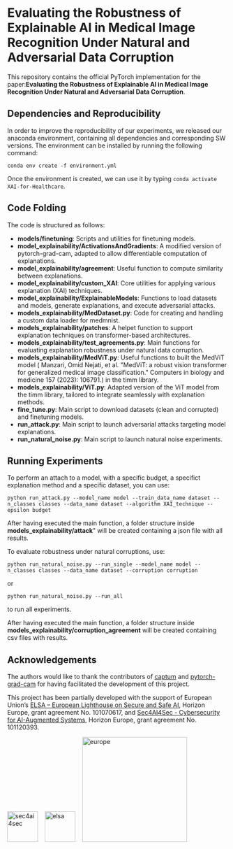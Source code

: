 # Evaluating the Robustness of Explainable AI in Medical Image Recognition Under Natural and Adversarial Data Corruption

This repository contains the official PyTorch implementation for the paper:**Evaluating the Robustness of Explainable AI in Medical Image Recognition Under Natural and Adversarial Data Corruption**. 


## Dependencies and Reproducibility

In order to improve the reproducibility of our experiments, we released our anaconda environment, containing all dependencies and corresponding SW versions. 
The environment can be installed by running the following command: 

```shell
conda env create -f environment.yml
```
Once the environment is created, we can use it by typing `conda activate XAI-for-Healthcare`.

## Code Folding

The code is structured as follows: 


- **models/finetuning**: Scripts and utilities for finetuning models.
- **model_explainability/ActivationsAndGradients**: A modified version of pytorch-grad-cam, adapted to allow differentiable computation of explanations.
- **model_explainability/agreement**: Useful function to compute similarity between explanations.
- **model_explainability/custom_XAI**: Core utilities for applying various explanation (XAI) techniques.
- **model_explainability/ExplainableModels**: Functions to load datasets and models, generate explanations, and execute adversarial attacks.
- **models_explainability/MedDataset.py**: Code for creating and handling a custom data loader for medmnist.
- **models_explainability/patches**: A helpet function to support explanation techniques on transformer-based architectures.
- **models_explainability/test_agreements.py**: Main functions for evaluating explanation robustness under natural data corruption.
- **models_explainability/MedViT.py**: Useful functions to built the MedViT model ( Manzari, Omid Nejati, et al. "MedViT: a robust vision transformer for generalized medical image classification." Computers in biology and medicine 157 (2023): 106791.) in the timm library. 
- **models_explainability/ViT.py**: Adapted version of the ViT model from the timm library, tailored to integrate seamlessly with explanation methods.
- **fine_tune.py**: Main script to download datasets (clean and corrupted) and finetuning models.
- **run_attack.py**: Main script to launch adversarial attacks targeting model explanations.
- **run_natural_noise.py**: Main script to launch natural noise experiments.


## Running Experiments 
To perform an attach to a model, with a specific budget, a specifict explanation method and a specific dataset, you can use:

```shell
python run_attack.py --model_name model --train_data_name dataset --n_classes classes --data_name dataset --algorithm XAI_technique --epsilon budget
```
After having executed the main function, a folder structure inside **models_explainability/attack**" will be created containing
a json file with all results.

To evaluate robustness under natural corruptions, use:

```shell
python run_natural_noise.py --run_single --model_name model --n_classes classes --data_name dataset --corruption corruption
```

or

```shell
python run_natural_noise.py --run_all
```

to run all experiments.

After having executed the main function, a folder structure inside **models_explainability/corruption_agreement** will be created containing csv files with results.


## Acknowledgements
The authors would like to thank the contributors of [captum](https://github.com/pytorch/captum) and [pytorch-grad-cam](https://github.com/jacobgil/pytorch-grad-cam) for having facilitated the development of this project.

This project has been partially developed with the support of European Union’s [ELSA – European Lighthouse on Secure and Safe AI](https://elsa-ai.eu), Horizon Europe, grant agreement No. 101070617, and [Sec4AI4Sec - Cybersecurity for AI-Augmented Systems](https://www.sec4ai4sec-project.eu), Horizon Europe, grant agreement No. 101120393.

<img src="git_images/sec4AI4sec.png" alt="sec4ai4sec" style="width:70px;"/> &nbsp;&nbsp; 
<img src="git_images/elsa.png" alt="elsa" style="width:70px;"/> &nbsp;&nbsp; 
<img src="git_images/FundedbyEU.png" alt="europe" style="width:240px;" />